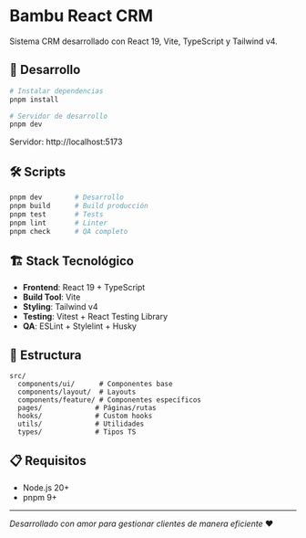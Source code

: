 # Bambu React CRM

Sistema CRM desarrollado con React 19, Vite, TypeScript y Tailwind v4.

## 🚀 Desarrollo

```bash
# Instalar dependencias
pnpm install

# Servidor de desarrollo
pnpm dev
```

Servidor: http://localhost:5173

## 🛠 Scripts

```bash
pnpm dev        # Desarrollo
pnpm build      # Build producción  
pnpm test       # Tests
pnpm lint       # Linter
pnpm check      # QA completo
```

## 🏗 Stack Tecnológico

- **Frontend**: React 19 + TypeScript
- **Build Tool**: Vite
- **Styling**: Tailwind v4
- **Testing**: Vitest + React Testing Library
- **QA**: ESLint + Stylelint + Husky

## 📁 Estructura

```
src/
  components/ui/      # Componentes base
  components/layout/  # Layouts
  components/feature/ # Componentes específicos
  pages/             # Páginas/rutas
  hooks/             # Custom hooks
  utils/             # Utilidades
  types/             # Tipos TS
```

## 📋 Requisitos

- Node.js 20+
- pnpm 9+

---

_Desarrollado con amor para gestionar clientes de manera eficiente_ ❤️